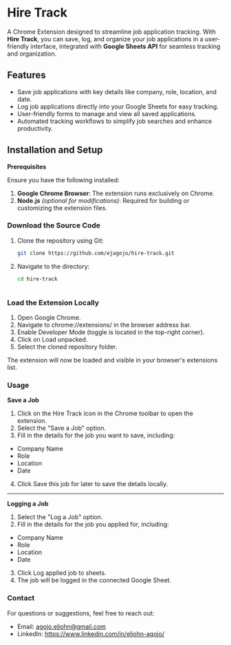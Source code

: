 # Hire Track

A Chrome Extension designed to streamline job application tracking. With **Hire Track**, you can save, log, and organize your job applications in a user-friendly interface, integrated with **Google Sheets API** for seamless tracking and organization.


## Features

- Save job applications with key details like company, role, location, and date.
- Log job applications directly into your Google Sheets for easy tracking.
- User-friendly forms to manage and view all saved applications.
- Automated tracking workflows to simplify job searches and enhance productivity.



## Installation and Setup

**Prerequisites**

Ensure you have the following installed:

1. **Google Chrome Browser**: The extension runs exclusively on Chrome.
2. **Node.js** *(optional for modifications)*: Required for building or customizing the extension files.



### Download the Source Code

1. Clone the repository using Git:

   ```bash
   git clone https://github.com/ejagojo/hire-track.git

1. Navigate to the directory:
    ```bash
    cd hire-track



### Load the Extension Locally
1. Open Google Chrome.
1. Navigate to chrome://extensions/ in the browser address bar.
1. Enable Developer Mode (toggle is located in the top-right corner).
1. Click on Load unpacked.
1. Select the cloned repository folder.

The extension will now be loaded and visible in your browser's extensions list.

### Usage
**Save a Job**
1. Click on the Hire Track icon in the Chrome toolbar to open the extension.
1. Select the "Save a Job" option.
1. Fill in the details for the job you want to save, including:
- Company Name
- Role
- Location
- Date 
4. Click Save this job for later to save the details locally.
---

**Logging a Job**
1. Select the "Log a Job" option.
1. Fill in the details for the job you applied for, including:
- Company Name
- Role
- Location
- Date 
3. Click Log applied job to sheets.
4. The job will be logged in the connected Google Sheet.


### Contact
For questions or suggestions, feel free to reach out:
- Email: agojo.eljohn@gmail.com
- LinkedIn: https://www.linkedin.com/in/eljohn-agojo/
